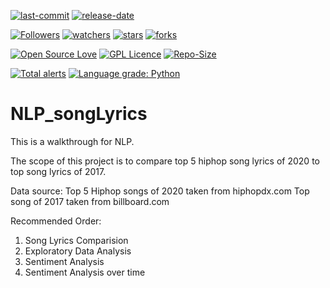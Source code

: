[![last-commit](https://img.shields.io/github/last-commit/kprabesh/NLP_songlyrics)](../../graphs/commit-activity)
[![release-date](https://img.shields.io/github/release-date/kprabesh/NLP_songlyrics)](../../releases)

[![Followers](https://img.shields.io/github/followers/kprabesh?style=social)](https://github.com/kprabesh?tab=followers)
[![watchers](https://img.shields.io/github/watchers/kprabesh/NLP_songlyricsdv?style=social)](../../watchers)
[![stars](https://img.shields.io/github/stars/kprabesh/NLP_songlyrics?style=social)](../../stargazers)
[![forks](https://img.shields.io/github/forks/kprabesh/NLP_songlyrics?style=social)](../../network/members)

[![Open Source Love](https://badges.frapsoft.com/os/v1/open-source.svg?v=103)](https://kprabesh.github.io/fund.html)
[![GPL Licence](https://badges.frapsoft.com/os/gpl/gpl.svg?v=103)](https://opensource.org/licenses/GPL-3.0/)
[![Repo-Size](https://img.shields.io/github/repo-size/kprabesh/NLP_songlyrics.svg)](../../archive/master.zip)

[![Total alerts](https://img.shields.io/lgtm/alerts/g/HollowMan6/Smart-Chatting-Robot.svg?logo=lgtm&logoWidth=18)](https://lgtm.com/projects/g/kprabesh/NLP_songlyrics/alerts/)
[![Language grade: Python](https://img.shields.io/lgtm/grade/python/g/kprabesh/NLP_songlyrics.svg?logo=lgtm&logoWidth=18)](https://lgtm.com/projects/g/kprabesh/NLP_songlyrics/context:python)


# NLP_songLyrics
This is a walkthrough for NLP. 

The scope of this project is to compare top 5 hiphop song lyrics of 2020 to top song lyrics of 2017.


Data source:
Top 5 Hiphop songs of 2020 taken from hiphopdx.com
Top song of 2017 taken from billboard.com

Recommended Order:
1. Song Lyrics Comparision
2. Exploratory Data Analysis
3. Sentiment Analysis
4. Sentiment Analysis over time
